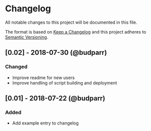 # Changelog

All notable changes to this project will be documented in this file.

The format is based on [Keep a Changelog](http://keepachangelog.com/en/1.0.0/) and this project adheres to [Semantic Versioning](http://semver.org/spec/v2.0.0.html).

## [0.02] - 2018-07-30 (@budparr)

### Changed

- Improve readme for new users
- Improve handling of script building and deployment

## [0.01] - 2018-07-22 (@budparr)

### Added

- Add example entry to changelog
